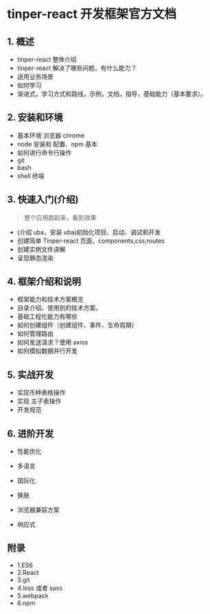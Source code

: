 # tinper-react 开发框架官方文档

## 1. 概述

* tinper-react 整体介绍
* tinper-react 解决了哪些问题，有什么能力？
* 适用业务场景
* 如何学习
* 渐进式，学习方式和路线，示例，文档，指导，基础能力（基本要求）。

## 2. 安装和环境

* 基本环境 浏览器 chrome
* node 安装和 配置、npm 基本
* 如何进行命令行操作
* git 
* bash 
* shell 终端

## 3. 快速入门(介绍)

> 整个应用跑起来，看到效果

* (介绍 uba，安装 uba)初始化项目、启动、调试和开发
* 创建简单 Tinper-react 页面，components,css,routes
* 创建实例文件讲解
* 呈现静态渲染

## 4. 框架介绍和说明

* 框架能力和技术方案概览
* 目录介绍、使用到的技术方案、
* 基础工程化能力有哪些
* 如何创建组件（创建组件、事件、生命周期）
* 如何管理路由
* 如何发送请求？使用 axios
* 如何模拟数据并行开发

## 5. 实战开发

* 实现币种表格操作
* 实现 主子表操作
* 开发规范

## 6. 进阶开发

* 性能优化


* 多语言
* 国际化
* 换肤
* 浏览器兼容方案
* 响应式

## 附录

* 1.ES6
* 2.React
* 3.git
* 4.less 或者 sass
* 5.webpack
* 6.npm
